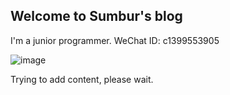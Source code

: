 ## Welcome to Sumbur's blog

I'm a junior programmer.
WeChat ID: c1399553905

![image](sunbuer.github.io/image.jpeg)

Trying to add content, please wait.
